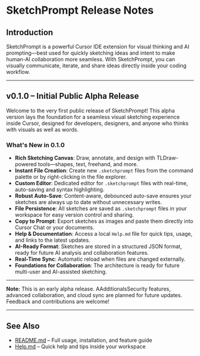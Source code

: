# SketchPrompt Release Notes

## Introduction
SketchPrompt is a powerful Cursor IDE extension for visual thinking and AI prompting—best used for quickly sketching ideas and intent to make human-AI collaboration more seamless. With SketchPrompt, you can visually communicate, iterate, and share ideas directly inside your coding workflow.

---

## v0.1.0 – Initial Public Alpha Release

Welcome to the very first public release of SketchPrompt! This alpha version lays the foundation for a seamless visual sketching experience inside Cursor, designed for developers, designers, and anyone who thinks with visuals as well as words.

### What's New in 0.1.0

- **Rich Sketching Canvas**: Draw, annotate, and design with TLDraw-powered tools—shapes, text, freehand, and more.
- **Instant File Creation**: Create new `.sketchprompt` files from the command palette or by right-clicking in the file explorer.
- **Custom Editor**: Dedicated editor for `.sketchprompt` files with real-time, auto-saving and syntax highlighting.
- **Robust Auto-Save**: Content-aware, debounced auto-save ensures your sketches are always up to date without unnecessary writes.
- **File Persistence**: All sketches are saved as `.sketchprompt` files in your workspace for easy version control and sharing.
- **Copy to Prompt**: Export sketches as images and paste them directly into Cursor Chat or your documents.
- **Help & Documentation**: Access a local `Help.md` file for quick tips, usage, and links to the latest updates.
- **AI-Ready Format**: Sketches are stored in a structured JSON format, ready for future AI analysis and collaboration features.
- **Real-Time Sync**: Automatic reload when files are changed externally.
- **Foundations for Collaboration**: The architecture is ready for future multi-user and AI-assisted sketching.

---

**Note:** This is an early alpha release. AAdditionalsSecurity features, advanced collaboration, and cloud sync are planned for future updates. Feedback and contributions are welcome!

---

## See Also
- [README.md](README.md) – Full usage, installation, and feature guide
- [Help.md](Help.md) – Quick help and tips inside your workspace 